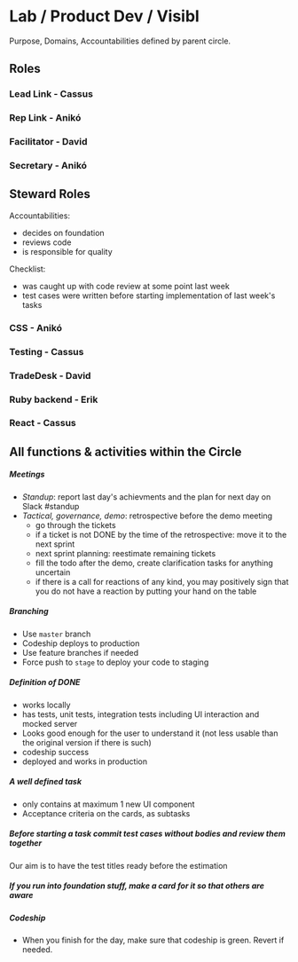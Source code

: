 # Lab / Product Dev / Visibl
Purpose, Domains, Accountabilities defined by parent circle.

## Roles

### Lead Link - Cassus
### Rep Link - Anikó
### Facilitator - David
### Secretary - Anikó

## Steward Roles
Accountabilities:
- decides on foundation
- reviews code
- is responsible for quality

Checklist:
- was caught up with code review at some point last week
- test cases were written before starting implementation of last week's tasks

### CSS - Anikó
### Testing - Cassus
### TradeDesk - David
### Ruby backend - Erik
### React - Cassus



## All functions & activities within the Circle

##### Meetings
- _Standup_: report last day's achievments and the plan for next day on Slack #standup
- _Tactical, governance, demo_: retrospective before the demo meeting
  - go through the tickets
  - if a ticket is not DONE by the time of the retrospective:
    move it to the next sprint
  - next sprint planning: reestimate remaining tickets
  - fill the todo after the demo, create clarification tasks for anything uncertain
  - if there is a call for reactions of any kind, you may positively sign that you do not have a reaction by putting your hand on the table

##### Branching
- Use `master` branch
- Codeship deploys to production
- Use feature branches if needed
- Force push to `stage` to deploy your code to staging

##### Definition of DONE
- works locally
- has tests, unit tests, integration tests including UI interaction and mocked server
- Looks good enough for the user to understand it (not less usable than the original version if there is such)
- codeship success
- deployed and works in production

##### A well defined task
- only contains at maximum 1 new UI component
- Acceptance criteria on the cards, as subtasks

##### Before starting a task commit test cases without bodies and review them together
Our aim is to have the test titles ready before the estimation

##### If you run into foundation stuff, make a card for it so that others are aware

##### Codeship
- When you finish for the day, make sure that codeship is green. Revert if needed.
